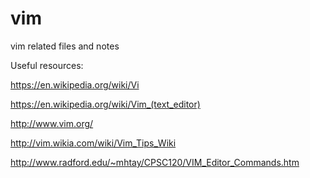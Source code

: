 # vim
vim related files and notes  

Useful resources:  

https://en.wikipedia.org/wiki/Vi  

https://en.wikipedia.org/wiki/Vim_(text_editor)  

http://www.vim.org/  

http://vim.wikia.com/wiki/Vim_Tips_Wiki  

http://www.radford.edu/~mhtay/CPSC120/VIM_Editor_Commands.htm  

